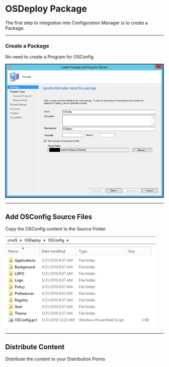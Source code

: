 # OSDeploy Package

The first step to integration into Configuration Manager is to create a Package.

---

### Create a Package

No need to create a Program for OSConfig

![](/assets/2018-05-31_9-47-52.png)

---

## Add OSConfig Source Files

Copy the OSConfig content to the Source Folder

![](/assets/2018-05-31_9-43-36.png)

---

## Distribute Content

Distribute the content to your Distribution Points

